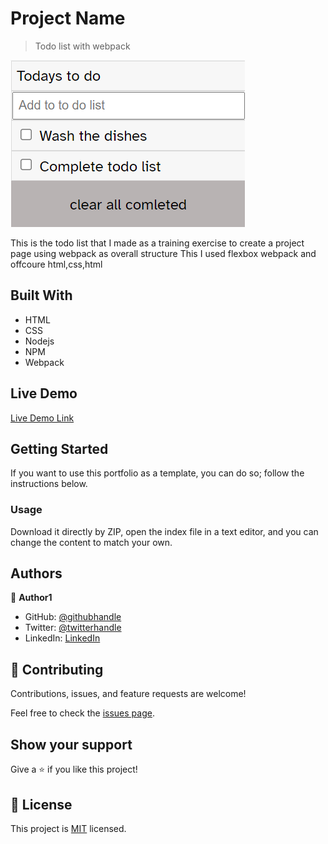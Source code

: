 [](https://img.shields.io/badge/Microverse-blueviolet)

# Project Name

> Todo list with webpack

![screenshot](./app_screenshot.png)

This is the todo list that I made as a training exercise to create a project page using webpack as overall structure
This 
I used flexbox webpack and offcoure html,css,html

## Built With

- HTML
- CSS
- Nodejs
- NPM
- Webpack

## Live Demo

[Live Demo Link](https://timowest12.github.io/Todo-list/)

## Getting Started

If you want to use this portfolio as a template, you can do so; follow the instructions below.

### Usage

Download it directly by ZIP, open the index file in a text editor, and you can change the content to match your own.

## Authors

👤 **Author1**

- GitHub: [@githubhandle](https://github.com/Timowest12)
- Twitter: [@twitterhandle](https://twitter.com/Timo61060367)
- LinkedIn: [LinkedIn](https://www.linkedin.com/in/timo-wester-6a0282a7/)

## 🤝 Contributing

Contributions, issues, and feature requests are welcome!

Feel free to check the [issues page](../../issues/).

## Show your support

Give a ⭐️ if you like this project!

## 📝 License

This project is [MIT](./MIT.md) licensed.
